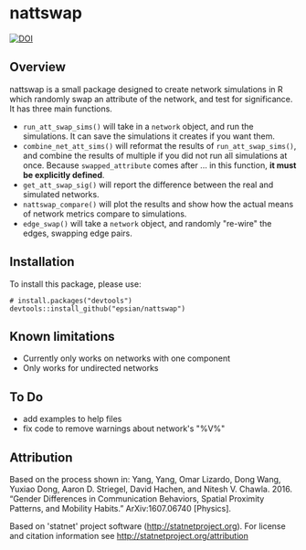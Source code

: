# nattswap

[![DOI](https://zenodo.org/badge/228912484.svg)](https://zenodo.org/badge/latestdoi/228912484)

## Overview

nattswap is a small package designed to create network simulations in R which randomly swap an attribute of the network, and test for significance. It has three main functions.

* `run_att_swap_sims()` will take in a `network` object, and run the simulations. It can save the simulations it creates if you want them.
* `combine_net_att_sims()` will reformat the results of `run_att_swap_sims()`, and combine the results of multiple if you did not run all simulations at once. Because `swapped_attribute` comes after ... in this function, **it must be explicitly defined**.
* `get_att_swap_sig()` will report the difference between the real and simulated networks.
* `nattswap_compare()` will plot the results and show how the actual means of network metrics compare to simulations.
* `edge_swap()` will take a `network` object, and randomly "re-wire" the edges, swapping edge pairs.

## Installation

To install this package, please use:

```
# install.packages("devtools")
devtools::install_github("epsian/nattswap")
```

## Known limitations

* Currently only works on networks with one component
* Only works for undirected networks

## To Do

* add examples to help files
* fix code to remove warnings about network's "%V%"

## Attribution

Based on the process shown in: Yang, Yang, Omar Lizardo, Dong Wang, Yuxiao Dong, Aaron D. Striegel, David Hachen, and Nitesh V. Chawla. 2016. “Gender Differences in Communication Behaviors, Spatial Proximity Patterns, and Mobility Habits.” ArXiv:1607.06740 [Physics].

Based on 'statnet' project software (http://statnetproject.org). For license and citation information see http://statnetproject.org/attribution
